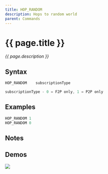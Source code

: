 ```yaml
---
title: HOP_RANDOM
description: Hops to random world
parent: Commands
---
```


# {{ page.title }}

_{{ page.description }}_

## Syntax

```java
HOP_RANDOM    subscriptionType 

subscriptionType - 0 = F2P only, 1 = P2P only

```

## Examples

```java
HOP_RANDOM 1
HOP_RANDOM 0
```

## Notes


## Demos

![](https://i.imgur.com/HdEN0pT.gif)

